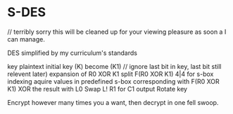 # S-DES

// terribly sorry this will be cleaned up for your viewing pleasure as soon a I can manage.

DES simplified by my curriculum's standards

key plaintext
initial key (K)
become (K1)  // ignore last bit in key, last bit still relevent later) 
expansion of R0
XOR K1
split F(R0 XOR K1) 4|4 for s-box indexing 
aquire values in predefined s-box corresponding with F(R0 XOR K1)
XOR the result with L0
Swap L! R1 for C1 output
Rotate key

  Encrypt however many times you a want, then decrypt in one fell swoop.
